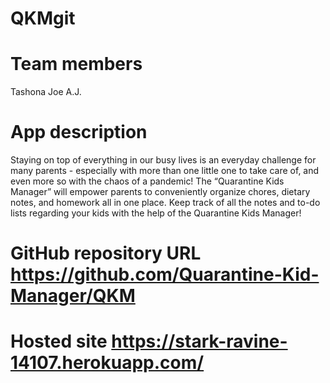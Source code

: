 # QKMgit 

# Team members
Tashona 
Joe
A.J.

# App description
Staying on top of everything in our busy lives is an everyday challenge for many parents - especially with more than one little one to take care of, and even more so with the chaos of a pandemic! The “Quarantine Kids Manager” will empower parents to conveniently organize chores, dietary notes, and homework all in one place. Keep track of all the notes and to-do lists regarding your kids with the help of the Quarantine Kids Manager! 

# GitHub repository URL https://github.com/Quarantine-Kid-Manager/QKM

# Hosted site https://stark-ravine-14107.herokuapp.com/